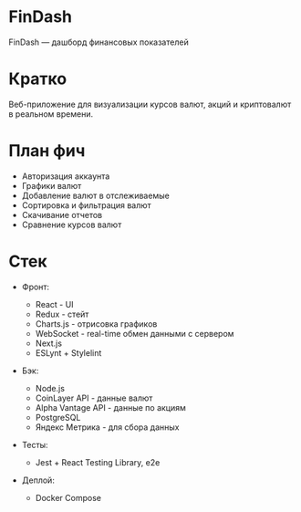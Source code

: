 # FinDash
FinDash — дашборд финансовых показателей

# Кратко
Веб-приложение для визуализации курсов валют, акций и криптовалют в реальном времени. 

# План фич
- Авторизация аккаунта
- Графики валют
- Добавление валют в отслеживаемые
- Сортировка и фильтрация валют
- Скачивание отчетов
- Сравнение курсов валют



# Стек
- Фронт:
  - React - UI
  - Redux - стейт
  - Charts.js - отрисовка графиков
  - WebSocket - real-time обмен данными с сервером
  - Next.js
  - ESLynt + Stylelint

- Бэк:
  - Node.js
  - CoinLayer API - данные валют
  - Alpha Vantage API - данные по акциям
  - PostgreSQL
  - Яндекс Метрика - для сбора данных
 
- Тесты:
  - Jest + React Testing Library, e2e

- Деплой:
  - Docker Compose
